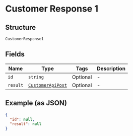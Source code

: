 
# Customer Response 1

## Structure

`CustomerResponse1`

## Fields

| Name | Type | Tags | Description |
|  --- | --- | --- | --- |
| `id` | `string` | Optional | - |
| `result` | [`CustomerApiPost`](/doc/models/customer-api-post.md) | Optional | - |

## Example (as JSON)

```json
{
  "id": null,
  "result": null
}
```

